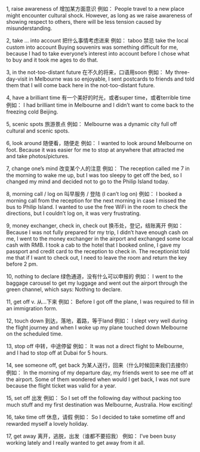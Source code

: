 
1, raise awareness of
增加某方面意识
例如：
People travel to a new place might encounter cultural shock.
However, as long as we raise awareness of showing respect to others, there will be less tension caused by misunderstanding.

2, take … into account
把什么事情考虑进来
例如：
taboo 
禁忌
take the local custom into account
Buying souvenirs was something difficult for me, because I had to take everyone’s interest into account before I chose what to buy and it took me ages to do that.

3, in the not-too-distant future 
在不久的将来，口语用soon
例如：
My three-day-visit in Melbourne was so enjoyable, I sent postcards to friends and told them that I will come back here in the not-too-distant future.

4, have a brilliant time
有一个美好的时光，或者super time，或者terrible time
例如：
I had brilliant time in Melbourne and I didn’t want to come back to the freezing cold Beijing.

5, scenic spots
旅游景点
例如：
Melbourne was a dynamic city full off cultural and scenic spots.

6, look around
随便看，随便走
例如：
I wanted to look around Melbourne on foot.
Because it was easier for me to stop at anywhere that attracted me and take photos/pictures.

7, change one’s mind
改变某个人的注意
例如：
The reception called me 7 in the morning to wake me up, but I was too sleepy to get off the bed, so I changed my mind and decided not  to go to the Philip Island today.

8, morning call / log on
叫早服务 / 登陆 (I can’t log on)
例如：
I booked a morning call from the reception for the next morning in case I missed the bus to Philip Island.
I wanted to use the free WiFi in the room to check the directions, but I couldn’t log on, it was very frustrating.

9, money exchanger, check in, check out
换币处，登记，结账离开
例如：
Because I was not fully prepared for my trip, I didn’t have enough cash on me, I went to the money exchanger in the airport and exchanged some local cash with RMB.
I took a cab to the hotel that I booked online, I gave my passport and credit card to the reception to check in.
The receptionist told me that if I want to check out, I need to leave the room and return the key before 2 pm.

10, nothing to declare
绿色通道，没有什么可以申报的
例如：
I went to the baggage carousel to get my luggage and went out the airport through the green channel, which says: Nothing to declare.

11, get off
v. 从...下来
例如：
Before I got off the plane, I was required to fill in an immigration form.

12, touch down
到达，落地，着路，等于land
例如：
I slept very well during the flight journey and when I woke up my plane touched down Melbourne on the scheduled time.

13, stop off
中转，中途停留
例如：
It was not a direct flight to Melbourne, and I had to stop off at Dubai for 5 hours.

14, see someone off, get back
为某人送行，回来（什么时候回来我们去接你）
例如：
In the morning of my departure day, my friends went to see me off at the airport.
Some of them wondered when would I get back, I was not sure because the flight ticket was valid for a year.

15, set off
出发
例如：
So I set off the following day without packing too much stuff and my first destination was Melbourne, Australia. How exciting!

16, take time off
休息，请假
例如：
So I decided to take sometime off and rewarded myself a lovely holiday.

17, get away
离开，逃脱，出发（谁都不要招我）
例如：
I’ve been busy working lately and I really wanted to get away from it all.

